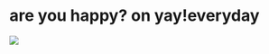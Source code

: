 <!--
id: 396863688
link: http://tumblr.atmos.org/post/396863688/are-you-happy-on-yay-everyday
slug: are-you-happy-on-yay-everyday
date: Thu Feb 18 2010 09:33:04 GMT-0800 (PST)
publish: 2010-02-018
tags: 
title: are you happy? on yay!everyday
-->


are you happy? on yay!everyday
==============================

![](http://www.tumblr.com/photo/1280/atmos/396863688/1/tumblr_ky1sr4KD891qz4sng)

